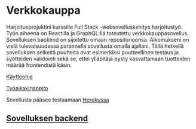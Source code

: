 # Verkkokauppa

Harjoitusprojektini kurssille Full Stack -websovelluskehitys harjoitustyö. Työn aiheena on Reactilla ja GraphQL:llä toteutettu verkkokauppasovellus. Sovelluksen backend on sijoitettu omaan repositorioonsa.
  Aikomukseni on vielä tulevaisuudessa parannella sovellusta omalla ajallani. Tällä hetkellä sovelluksen selkeitä puutteita ovat esimerkiksi puutteellinen testaus ja syötteiden validointi sekä se, ettei ylläpitäjä pysty kasvattamaan tuotteiden määrää frontendistä käsin.
  
[Käyttöohje](https://github.com/nettivastaava/Verkkokauppa/blob/master/documentation/kayttoohje.md)

[Työaikakirjanpito](https://github.com/nettivastaava/Verkkokauppa/blob/master/documentation/tuntikirjanpito.md)

Sovellusta pääsee testaamaan [Herokussa](https://shielded-anchorage-20174.herokuapp.com/)

## [Sovelluksen backend](https://github.com/nettivastaava/Verkkokauppa-backend)
